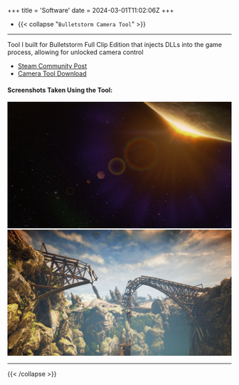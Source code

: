 +++
title = 'Software'
date = 2024-03-01T11:02:06Z
+++

- {{< collapse "`Bulletstorm Camera Tool`" >}}
----------
Tool I built for Bulletstorm Full Clip Edition that injects DLLs into the game process, allowing for unlocked camera control  
- [Steam Community Post](https://steamcommunity.com/sharedfiles/filedetails/?id=2107554969)  
- [Camera Tool Download](https://drive.google.com/file/d/1TYMAJpslTi5WiaXP5X6eLhwgy9XlOgAm/view)
#### Screenshots Taken Using the Tool:
![Bulletstorm Screenshot 1](bsfce1.jpg)
![Bulletstorm Screenshot 2](bsfce2.jpg)  

----------
{{< /collapse >}}



